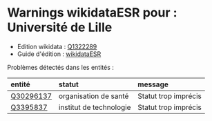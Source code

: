 Warnings wikidataESR pour : Université de Lille
================

- Edition wikidata : [Q1322289](https://www.wikidata.org/wiki/Q1322289)
- Guide d'édition : [wikidataESR](https://github.com/cpesr/wikidataESR/)



Problèmes détectés dans les entités :

|entité                                               |statut                  |message              |
|:----------------------------------------------------|:-----------------------|:--------------------|
|[Q30296137](https://www.wikidata.org/wiki/Q30296137) |organisation de santé   |Statut trop imprécis |
|[Q3395837](https://www.wikidata.org/wiki/Q3395837)   |institut de technologie |Statut trop imprécis |
